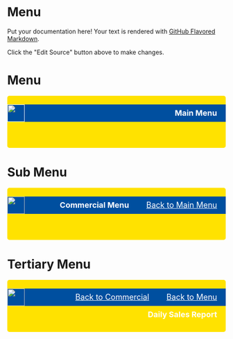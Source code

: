 # Menu

Put your documentation here! Your text is rendered with [GitHub Flavored Markdown](https://help.github.com/articles/github-flavored-markdown).

Click the "Edit Source" button above to make changes.

# Menu

<div style="padding: 20px 0 20px 0; border-radius: 5px; background: #ffe200; height: 80px;">
   <div style="background: #004f9f; height: 40px; width:100%">
      <a href="">
      <img style="color: #ffffff; float: left; height: 40px" src="https://www.toolstation.com/img/toolstation.svg"/>
      </a>
      <nav style="font-size: 18px;">
         <span style="color: #000000;">
         </span>
         <a style="color: #efefef; padding: 0 20px; float: right; line-height: 40px; font-weight: bold; text-decoration: none;"><span style="color: #ffffff;">Main Menu</span></a>
      </nav>
   </div>
</div>

# Sub Menu

<div style="padding:20px 0 20px 0;border-radius:5px;background:#ffe200;height: 80px;">
   <div style="background:#004f9f;height: 40px;width:100%;">
      <a href="https://tpdev.cloud.looker.com/dashboards-next/63" rel="noopener noreferrer">
      <img style="color: #ffffff;float: left;height: 40px;" src="https://www.toolstation.com/img/toolstation.svg">
      </a>
      <nav style="font-size: 18px;">
         <span style="color: #000000;">
         <a style="color: #ffffff;padding:0 20px;float: right;line-height: 40px;font-weight: regular;" href="https://tpdev.cloud.looker.com/dashboards-next/63" rel="noopener noreferrer">Back to Main Menu</a>
         </span>
         <a style="color: #efefef;padding:0 20px;float: right;line-height: 40px;font-weight: bold;text-decoration: none;" rel="noopener noreferrer"><span style="color: #ffffff;">Commercial Menu</span></a>
      </nav>
   </div>
</div>

# Tertiary Menu

<div style="padding:20px 0 20px 0;border-radius:5px;background:#ffe200;height: 80px;">
   <div style="background:#004f9f;height: 40px;width:100%;">
      <a href="https://tpdev.cloud.looker.com/dashboards-next/63" rel="noopener noreferrer">
      <img style="color: #ffffff;float: left;height: 40px;" src="https://www.toolstation.com/img/toolstation.svg">
      </a>
      <nav style="font-size: 18px;">
         <span style="color: #000000;">
         <a style="color: #ffffff;padding:0 20px;float: right;line-height: 40px;font-weight: regular;" href="https://tpdev.cloud.looker.com/dashboards-next/63" rel="noopener noreferrer">Back to Menu</a>
         <a style="color: #ffffff;padding:0 20px;float: right;line-height: 40px;font-weight: regular;" href="https://tpdev.cloud.looker.com/dashboards-next/64" rel="noopener noreferrer">Back to Commercial</a>
         </span>
         <a style="color: #efefef;padding:0 20px;float: right;line-height: 40px;font-weight: bold;text-decoration: none;" rel="noopener noreferrer"><span style="color: #ffffff;">Daily Sales Report</span></a>
      </nav>
   </div>
</div>
